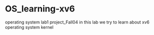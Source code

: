 # OS_learning-xv6
operating system lab1 project_Fall04
in this lab we try to learn about xv6 operating system kernel

